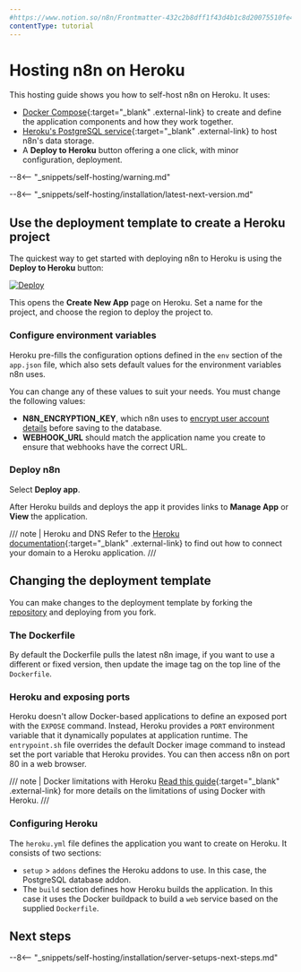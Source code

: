 ```yaml
---
#https://www.notion.so/n8n/Frontmatter-432c2b8dff1f43d4b1c8d20075510fe4
contentType: tutorial
---
```


# Hosting n8n on Heroku

This hosting guide shows you how to self-host n8n on Heroku. It uses:


- [Docker Compose](https://docs.docker.com/compose/){:target="_blank" .external-link} to create and define the application components and how they work together.
- [Heroku's PostgreSQL service](https://devcenter.heroku.com/categories/heroku-postgres){:target="_blank" .external-link} to host n8n's data storage.
- A **Deploy to Heroku** button offering a one click, with minor configuration, deployment.

--8<-- "_snippets/self-hosting/warning.md"

--8<-- "_snippets/self-hosting/installation/latest-next-version.md"


## Use the deployment template to create a Heroku project

The quickest way to get started with deploying n8n to Heroku is using the **Deploy to Heroku** button:

[![Deploy](https://www.herokucdn.com/deploy/button.svg)](https://dashboard.heroku.com/new?template=https://github.com/n8n-io/n8n-heroku/tree/main)

This opens the **Create New App** page on Heroku. Set a name for the project, and choose the region to deploy the project to.

### Configure environment variables

Heroku pre-fills the configuration options defined in the `env` section of the `app.json` file, which also sets default values for the environment variables n8n uses.

You can change any of these values to suit your needs. You must change the following values:

- **N8N_ENCRYPTION_KEY**, which n8n uses to [encrypt user account details](/hosting/configuration/environment-variables.md#deployment) before saving to the database.
- **WEBHOOK_URL** should match the application name you create to ensure that webhooks have the correct URL.

### Deploy n8n

Select **Deploy app**.

After Heroku builds and deploys the app it provides links to **Manage App** or **View** the application.

/// note | Heroku and DNS
Refer to the [Heroku documentation](https://devcenter.heroku.com/categories/networking-dns){:target="_blank" .external-link} to find out how to connect your domain to a Heroku application.
///
## Changing the deployment template

You can make changes to the deployment template by forking the [repository](https://github.com/n8n-io/n8n-heroku) and deploying from you fork.

### The Dockerfile

By default the Dockerfile pulls the latest n8n image, if you want to use a different or fixed version, then update the image tag on the top line of the `Dockerfile`.

### Heroku and exposing ports

Heroku doesn't allow Docker-based applications to define an exposed port with the `EXPOSE` command. Instead, Heroku provides a `PORT` environment variable that it dynamically populates at application runtime. The `entrypoint.sh` file overrides the default Docker image command to instead set the port variable that Heroku provides. You can then access n8n on port 80 in a web browser.

/// note | Docker limitations with Heroku
[Read this guide](https://devcenter.heroku.com/articles/container-registry-and-runtime#unsupported-dockerfile-commands){:target="_blank" .external-link} for more details on the limitations of using Docker with Heroku.
///
### Configuring Heroku

The `heroku.yml` file defines the application you want to create on Heroku. It consists of two sections:

* `setup` > `addons` defines the Heroku addons to use. In this case, the PostgreSQL database addon.
* The `build` section defines how Heroku builds the application. In this case it uses the Docker buildpack to build a `web` service based on the supplied `Dockerfile`.

## Next steps

--8<-- "_snippets/self-hosting/installation/server-setups-next-steps.md"
